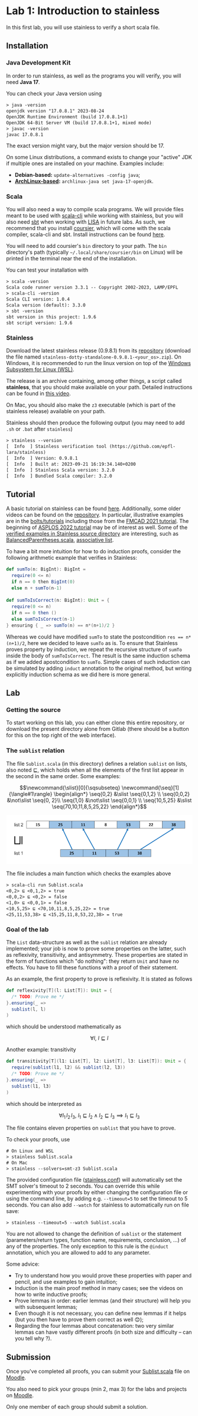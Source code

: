 # Lab 1: Introduction to stainless

In this first lab, you will use stainless to verify a short scala file.

## Installation

### Java Development Kit
In order to run stainless, as well as the programs you will verify, you will need **Java 17**.

You can check your Java version using 
```shell
> java -version
openjdk version "17.0.8.1" 2023-08-24
OpenJDK Runtime Environment (build 17.0.8.1+1)
OpenJDK 64-Bit Server VM (build 17.0.8.1+1, mixed mode)
> javac -version
javac 17.0.8.1
```
The exact version might vary, but the major version should be 17.

On some Linux distributions, a command exists to change your "active" JDK if multiple ones are installed on your machine. Examples include:
- **Debian-based:** `update-alternatives -config java`;
- **[ArchLinux-based](https://wiki.archlinux.org/title/Java#Switching_between_JVM):** `archlinux-java set java-17-openjdk`.

### Scala
You will also need a way to compile scala programs.
We will provide files meant to be used with [scala-cli](https://scala-cli.virtuslab.org/install/) while working with stainless, but you will also need [sbt](https://www.scala-sbt.org/) when working with [LISA](https://github.com/epfl-lara/LISA) in future labs.
As such, we recommend that you install [coursier](https://get-coursier.io/), which will come with the scala compiler, scala-cli and sbt.
Install instructions can be found [here](https://get-coursier.io/docs/cli-installation).

You will need to add coursier's `bin` directory to your path. The `bin` directory's path (typically `~/.local/share/coursier/bin` on Linux) will be printed in the terminal near the end of the installation.

You can test your installation with
```shell
> scala -version
Scala code runner version 3.3.1 -- Copyright 2002-2023, LAMP/EPFL
> scala-cli -version
Scala CLI version: 1.0.4
Scala version (default): 3.3.0
> sbt -version
sbt version in this project: 1.9.6
sbt script version: 1.9.6
```

### Stainless
Download the latest stainless release (0.9.8.1) from its [repository](https://github.com/epfl-lara/stainless/releases/tag/v0.9.8.1) (download the file named `stainless-dotty-standalone-0.9.8.1-<your_os>.zip`). 
On Windows, it is recommended to run the linux version on top of the [Windows Subsystem for Linux (WSL)](https://learn.microsoft.com/en-us/windows/wsl/install).

The release is an archive containing, among other things, a script called **stainless**, that you should make available on your path. Detailed instructions can be found in [this video](https://tube.switch.ch/videos/03edee61). 

On Mac, you should also make the `z3` executable (which is part of the stainless release) available on your path.

Stainless should then produce the following output (you may need to add `.sh` or `.bat` after `stainless`)
```shell
> stainless --version
[  Info  ] Stainless verification tool (https://github.com/epfl-lara/stainless)
[  Info  ] Version: 0.9.8.1
[  Info  ] Built at: 2023-09-21 16:19:34.140+0200
[  Info  ] Stainless Scala version: 3.2.0
[  Info  ] Bundled Scala compiler: 3.2.0
```

## Tutorial

A basic tutorial on stainless can be found [here](https://epfl-lara.github.io/stainless/tutorial.html). Additionally, some older videos can be found on the [repository](https://github.com/epfl-lara/stainless/#further-documentation-and-learning-materials). In particular, illustrative examples are in the [bolts/tutorials](https://github.com/epfl-lara/bolts/tree/master/tutorials)  including those from the [FMCAD 2021 tutorial](https://github.com/epfl-lara/fmcad2021tutorial). The beginning of [ASPLOS 2022 tutorial](https://epfl-lara.github.io/asplos2022tutorial/) may be of interest as well. Some of the [verified examples in Stainless source directory](https://github.com/epfl-lara/stainless/blob/main/frontends/benchmarks/verification/valid/) are interesting, such as  [BalancedParentheses.scala](https://github.com/epfl-lara/stainless/blob/main/frontends/benchmarks/verification/valid/BalancedParentheses.scala), [associative list](https://github.com/epfl-lara/stainless/blob/main/frontends/benchmarks/verification/valid/AssociativeList.scala).

To have a bit more intuition for how to do induction proofs, consider the following arithmetic example that verifies in Stainless:

```scala
def sumTo(n: BigInt): BigInt =
  require(0 <= n)
  if n == 0 then BigInt(0)
  else n + sumTo(n-1)    

def sumToIsCorrect(n: BigInt): Unit = {
  require(0 <= n)
  if n == 0 then ()
  else sumToIsCorrect(n-1)
} ensuring { _ => sumTo(n) == n*(n+1)/2 }
```

Whereas we could have modified `sumTo` to state the postcondition `res == n*(n+1)/2`, here we decided to leave `sumTo` as is. To ensure that Stainless proves property by induction, we repeat the recursive structure of `sumTo` inside the body of `sumToIsCorrect`. The result is the same induction schema as if we added apostcondition to `sumTo`. Simple cases of such induction can be simulated by adding `induct` annotation to the original method, but writing explicitly induction schema as we did here is more general.


## Lab

### Getting the source

To start working on this lab, you can either clone this entire repository, or download the present directory alone from Gitlab (there should be a button for this on the top right of the web interface).

### The `sublist` relation

The file `Sublist.scala` (in this directory) defines a relation `sublist` on lists, also noted $`\sqsubseteq`$, which holds when all the elements of the first list appear in the second in the same order. Some examples:
```math
\newcommand{\slist}[0]{\sqsubseteq}
\newcommand{\seq}[1]{\langle#1\rangle}
\begin{align*}
    \seq{0,2} &\slist \seq{0,1,2} \\
    \seq{0,0,2} &\not\slist \seq{0, 2}\\
    \seq{1,0} &\not\slist \seq{0,0,1} \\
    \seq{10,5,25} &\slist \seq{70,10,11,8,5,25,22}
\end{align*}
```
![sublist example](SublistExample.png)

The file includes a main function which checks the examples above
```shell
> scala-cli run Sublist.scala
<0,2> ⊑ <0,1,2> = true
<0,0,2> ⊑ <0,2> = false
<1,0> ⊑ <0,0,1> = false
<10,5,25> ⊑ <70,10,11,8,5,25,22> = true
<25,11,53,38> ⊑ <15,25,11,8,53,22,38> = true
```

### Goal of the lab

The `List` data-structure as well as the `sublist` relation are already implemented; your job is now to prove some properties on the latter, such as reflexivity, transitivity, and antisymmetry. 
These properties are stated in the form of functions which "do nothing": they return `Unit` and have no effects.
You have to fill these functions with a proof of their statement.

As an example, the first property to prove is reflexivity. It is stated as follows 
```scala
def reflexivity[T](l: List[T]): Unit = {
  /* TODO: Prove me */
}.ensuring(_ =>
  sublist(l, l)
)
```
which should be understood mathematically as
```math
\newcommand{\slist}[0]{\sqsubseteq}
\newcommand{\seq}[1]{\langle#1\rangle}
\forall l,\  l \slist l
```
Another example: transitivity
```scala
def transitivity[T](l1: List[T], l2: List[T], l3: List[T]): Unit = {
  require(sublist(l1, l2) && sublist(l2, l3))
  /* TODO: Prove me */
}.ensuring(_ =>
  sublist(l1, l3)
)
```
which should be interpreted as
```math
\newcommand{\slist}[0]{\sqsubseteq}
\newcommand{\seq}[1]{\langle#1\rangle}
\forall l_1\, l_2\, l_3,\ l_1 \slist l_2 \land l_2 \slist l_3 \implies l_1 \slist l_3
```

The file contains eleven properties on `sublist` that you have to prove.

To check your proofs, use
```shell
# On Linux and WSL
> stainless Sublist.scala
# On Mac
> stainless --solvers=smt-z3 Sublist.scala
``` 


The provided configuration file ([stainless.conf](stainless.conf)) will automatically set the SMT solver's timeout to 2 seconds.
You can override this while experimenting with your proofs by either changing the configuration file or using the command line, by adding e.g. `--timeout=5` to set the timeout to 5 seconds.
You can also add `--watch` for stainless to automatically run on file save:
```shell
> stainless --timeout=5 --watch Sublist.scala
```

You are not allowed to change the definition of `sublist` or the statement (parameters/return types, function name, requirements, conclusion, ...) of any of the properties.
The only exception to this rule is the `@induct` annotation, which you are allowed to add to any parameter.

Some advice:
- Try to understand how you would prove these properties with paper and pencil, and use examples to gain intuition;
- Induction is the main proof method in many cases; see the videos on how to write inductive proofs;
- Prove lemmas in order: earlier lemmas (and their structure) will help you with subsequent lemmas;
- Even though it is not necessary, you can define new lemmas if it helps (but you then have to prove them correct as well 😊);
- Regarding the four lemmas about concatenation: two very similar lemmas can have vastly different proofs (in both size and difficulty – can you tell why ?).

## Submission

Once you've completed all proofs, you can submit your [Sublist.scala](Sublist.scala) file on [Moodle](https://moodle.epfl.ch/mod/assign/view.php?id=1092878).

You also need to pick your groups (min 2, max 3) for the labs and projects on [Moodle](https://moodle.epfl.ch/mod/questionnaire/view.php?id=1216793).

Only one member of each group should submit a solution. 
